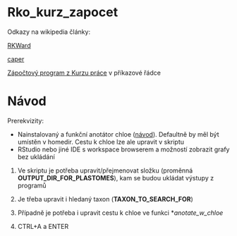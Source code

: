 # Rko_kurz_zapocet

Odkazy na wikipedia články:

[RKWard](https://cs.wikipedia.org/wiki/RKWard)

[caper](https://cs.wikipedia.org/wiki/Caper)

[Zápočtový program z Kurzu práce](https://github.com/gask09/Kurz_v_prikazove_radce/
) v příkazové řádce

# Návod

Prerekvizity: 
* Nainstalovaný a funkční anotátor chloe ([návod](https://github.com/gask09/Kurz_v_prikazove_radce/
)). Defaultně by měl být umístěn v homedir. Cestu k chloe lze ale upravit v skriptu
* RStudio nebo jiné IDE s workspace browserem a možností zobrazit grafy bez ukládání

1. Ve skriptu je potřeba upravit/přejmenovat složku (proměnná **OUTPUT_DIR_FOR_PLASTOMES**), kam se budou ukládat výstupy z programů

2. Je třeba upravit i hledaný taxon (**TAXON_TO_SEARCH_FOR**)

3. Případně je potřeba i upravit cestu k chloe ve funkci **anotate_w_chloe*

4. CTRL+A a ENTER
